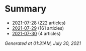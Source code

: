 # Summary
* [2021-07-28](https://github.com/nuuuwan/news_lk/blob/data/news_lk.2021-07-28.json) (222 articles)
* [2021-07-29](https://github.com/nuuuwan/news_lk/blob/data/news_lk.2021-07-29.json) (161 articles)
* [2021-07-30](https://github.com/nuuuwan/news_lk/blob/data/news_lk.2021-07-30.json) (4 articles)

*Generated at 01:31AM, July 30, 2021*